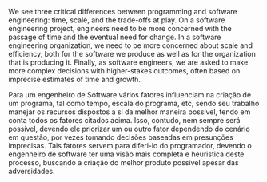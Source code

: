 We see three critical differences between programming and software engineering: time, scale, and the trade-offs at play. On a software engineering project, engineers need to be more concerned with the passage of time and the eventual need for change. In a software engineering organization, we need to be more concerned about scale and efficiency, both for the software we produce as well as for the organization that is producing it. Finally, as software engineers, we are asked to make more complex decisions with higher-stakes outcomes, often based on imprecise estimates of time and growth.

Para um engenheiro de Software vários fatores influenciam na criação de um programa, tal como tempo, escala do programa, etc, sendo seu trabalho manejar os recursos dispostos a si da melhor maneira possível, tendo em conta todos os fatores citados acima. Isso, contudo, nem sempre será possível, devendo ele priorizar um ou outro fator dependendo do cenário em questão, por vezes tomando decisões baseadas em presunções imprecisas. Tais fatores servem para diferi-lo do programador, devendo o engenheiro de software ter uma visão mais completa e heuristica deste processo, buscando a criação do melhor produto possível apesar das adversidades. 
